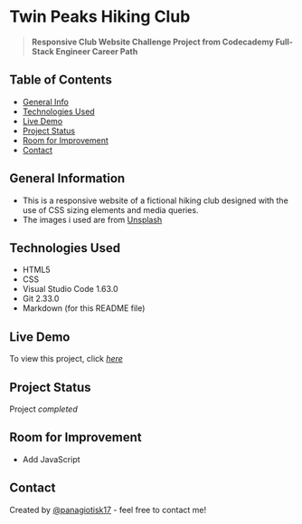 # Twin Peaks Hiking Club
> **Responsive Club Website Challenge Project from Codecademy Full-Stack Engineer Career Path**


## Table of Contents
* [General Info](#general-information)
* [Technologies Used](#technologies-used)
* [Live Demo](#live-demo)
* [Project Status](#project-status)
* [Room for Improvement](#room-for-improvement)
* [Contact](#contact)


## General Information
- This is a responsive website of a fictional hiking club designed with the use of CSS sizing elements and media queries.
- The images i used are from [Unsplash](https://unsplash.com/)


## Technologies Used
- HTML5
- CSS
- Visual Studio Code 1.63.0
- Git 2.33.0
- Markdown (for this README file)


## Live Demo
To view this project, click [_here_](https://panagiotisk17.github.io/responsive_club_website/)


## Project Status
Project _completed_


## Room for Improvement
- Add JavaScript


## Contact
Created by [@panagiotisk17](https://github.com/panagiotisk17) - feel free to contact me!

